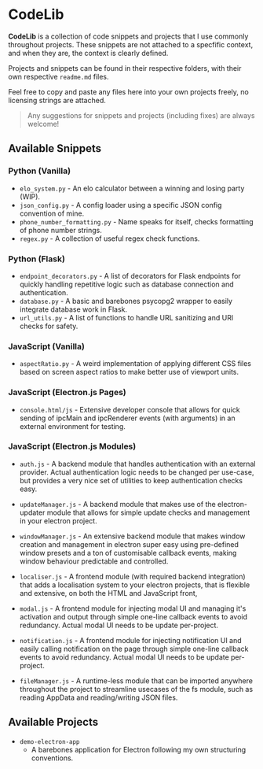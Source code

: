 # CodeLib

**CodeLib** is a collection of code snippets and projects that I use commonly throughout projects. These snippets are not attached to a specfific context, and when they are, the context is clearly defined.

Projects and snippets can be found in their respective folders, with their own respective `readme.md` files.

Feel free to copy and paste any files here into your own projects freely, no licensing strings are attached.

> Any suggestions for snippets and projects (including fixes) are always welcome!

## Available Snippets

### Python (Vanilla)

- `elo_system.py` - An elo calculator between a winning and losing party (WIP).
- `json_config.py` - A config loader using a specific JSON config convention of mine.
- `phone_number_formatting.py` - Name speaks for itself, checks formatting of phone number strings.
- `regex.py` - A collection of useful regex check functions.

### Python (Flask)

- `endpoint_decorators.py` - A list of decorators for Flask endpoints for quickly handling repetitive logic such as database connection and authentication.
- `database.py` - A basic and barebones psycopg2 wrapper to easily integrate database work in Flask.
- `url_utils.py` - A list of functions to handle URL sanitizing and URl checks for safety.

### JavaScript (Vanilla)

- `aspectRatio.py` - A weird implementation of applying different CSS files based on screen aspect ratios to make better use of viewport units.

### JavaScript (Electron.js Pages)

- `console.html/js` - Extensive developer console that allows for quick sending of ipcMain and ipcRenderer events (with arguments) in an external environment for testing.

### JavaScript (Electron.js Modules)

- `auth.js` - A backend module that handles authentication with an external provider. Actual authentication logic needs to be changed per use-case, but provides a very nice set of utilities to keep authentication checks easy.

- `updateManager.js` - A backend module that makes use of the electron-updater module that allows for simple update checks and management in your electron project.

- `windowManager.js` - An extensive backend module that makes window creation and management in electron super easy using pre-defined window presets and a ton of customisable callback events, making window behaviour predictable and controlled.

- `localiser.js` - A frontend module (with required backend integration) that adds a localisation system to your electron projects, that is flexible and extensive, on both the HTML and JavaScript front,

- `modal.js` - A frontend module for injecting modal UI and managing it's activation and output through simple one-line callback events to avoid redundancy. Actual modal UI needs to be update per-project.

- `notification.js` - A frontend module for injecting notification UI and easily calling notification on the page through simple one-line callback events to avoid redundancy. Actual modal UI needs to be update per-project.

- `fileManager.js` - A runtime-less module that can be imported anywhere throughout the project to streamline usecases of the fs module, such as reading AppData and reading/writing JSON files.

## Available Projects

- `demo-electron-app`
    - A barebones application for Electron following my own structuring conventions.